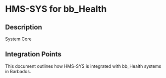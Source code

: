 # HMS-SYS for bb_Health

## Description

System Core

## Integration Points

This document outlines how HMS-SYS is integrated with bb_Health systems in Barbados.
